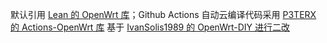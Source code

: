 默认引用 <a href="https://github.com/coolsnowwolf/lede">Lean 的 OpenWrt 库</a>；Github Actions 自动云编译代码采用 <a href="https://github.com/P3TERX/Actions-OpenWrt">P3TERX 的 Actions-OpenWrt 库</a>
基于 <a href="https://github.com/IvanSolis1989/OpenWrt-DIY">IvanSolis1989 的 OpenWrt-DIY 进行二改</a>
